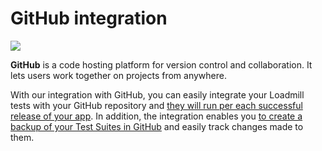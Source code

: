 # GitHub integration

![](../../../.gitbook/assets/screen-shot-2021-03-04-at-15.16.56.png)

**GitHub** is a code hosting platform for version control and collaboration. It lets users work together on projects from anywhere.

With our integration with GitHub, you can easily integrate your Loadmill tests with your GitHub repository and [they will run per each successful release of your app](https://docs.loadmill.com/integrations/github-integration/ci-integration). In addition, the integration enables you [to create a backup of your Test Suites in GitHub](https://docs.loadmill.com/integrations/github-integration/data-sync-connection-to-github) and easily track changes made to them.
